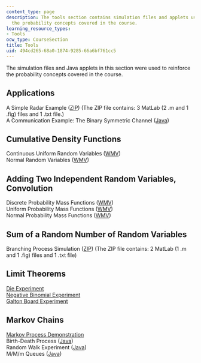 ```yaml
---
content_type: page
description: The tools section contains simulation files and applets used to reinforce
  the probability concepts covered in the course.
learning_resource_types:
- Tools
ocw_type: CourseSection
title: Tools
uid: 494cd265-68a0-1874-9285-66a6bf761cc5
---
```


The simulation files and Java applets in this section were used to reinforce the probability concepts covered in the course.

Applications
------------

A Simple Radar Example ([ZIP](/ans7870/6/6.041/s06/tools/radar_example.zip)) (The ZIP file contains: 3 MatLab (2 .m and 1 .fig) files and 1 .txt file.)  
A Communication Example: The Binary Symmetric Channel ([Java](/ans7870/6/6.041/s06/tools/Bin_Sym_Channel/bin_sym_channel.htm))

Cumulative Density Functions
----------------------------

Continuous Uniform Random Variables ([WMV](/ans7870/6/6.041/s06/tools/uniformCDF.wmv))  
Normal Random Variables ([WMV](/ans7870/6/6.041/s06/tools/normalCDF.wmv))

Adding Two Independent Random Variables, Convolution
----------------------------------------------------

Discrete Probability Mass Functions ([WMV](/ans7870/6/6.041/s06/tools/discrete_conv.wmv))  
Uniform Probability Mass Functions ([WMV](/ans7870/6/6.041/s06/tools/uniform_conv.wmv))  
Normal Probability Mass Functions ([WMV](/ans7870/6/6.041/s06/tools/normal_conv.wmv))

Sum of a Random Number of Random Variables
------------------------------------------

Branching Process Simulation ([ZIP](/ans7870/6/6.041/s06/tools/branching.zip)) (The ZIP file contains: 2 MatLab (1 .m and 1 .fig) files and 1 .txt file)

Limit Theorems
--------------

[Die Experiment](http://www.math.uah.edu/stat/applets/DiceExperiment.html)  
[Negative Binomial Experiment](http://www.math.uah.edu/stat/bernoulli/NegativeBinomial.html)  
[Galton Board Experiment](http://www.math.uah.edu/stat/apps/GaltonBoardExperiment.html)

Markov Chains
-------------

[Markov Process Demonstration](http://www.netlab.tkk.fi/~esa/java/markov/)  
Birth-Death Process ([Java](/ans7870/6/6.041/s06/tools/BirthDeathProcess/birthdeath_proc.html))  
Random Walk Experiment ([Java](/ans7870/6/6.041/s06/tools/RandomWalk/random_walk.html))  
M/M/m Queues ([Java](/ans7870/6/6.041/s06/tools/Queues/queues.html))